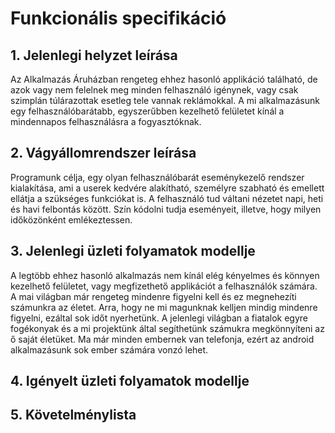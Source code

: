 ﻿# Funkcionális specifikáció
## 1. Jelenlegi helyzet leírása
Az Alkalmazás Áruházban rengeteg ehhez hasonló applikáció található, de azok vagy nem felelnek meg minden felhasználó igénynek, vagy csak szimplán túlárazottak esetleg tele vannak reklámokkal. A mi alkalmazásunk egy felhasználóbarátabb, egyszerűbben kezelhető felületet kínál a mindennapos felhasználásra a fogyasztóknak.

## 2. Vágyállomrendszer leírása
Programunk célja, egy olyan felhasználóbarát eseménykezelő rendszer kialakítása, ami a userek kedvére alakítható, személyre szabható és emellett ellátja a szükséges funkciókat is. A felhasználó tud váltani nézetet napi, heti és havi felbontás között. Szín kódolni tudja eseményeit, illetve, hogy milyen időközönként emlékeztessen.

## 3. Jelenlegi üzleti folyamatok modellje
A legtöbb ehhez hasonló alkalmazás nem kínál elég kényelmes és könnyen kezelhető felületet, vagy megfizethető applikációt a felhasználók számára. A mai világban már rengeteg mindenre figyelni kell és ez megnehezíti számunkra az életet. Arra, hogy ne mi magunknak kelljen mindig mindenre figyelni, ezáltal sok időt nyerhetünk. A jelenlegi világban a fiatalok egyre fogékonyak és a mi projektünk által segíthetünk számukra megkönnyíteni az ő saját életüket. Ma már minden embernek van telefonja, ezért az android alkalmazásunk sok ember számára vonzó lehet.

## 4. Igényelt üzleti folyamatok modellje


## 5. Követelménylista

